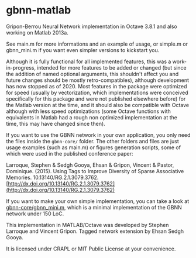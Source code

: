 gbnn-matlab
===========

Gripon-Berrou Neural Network implementation in Octave 3.8.1 and also working on Matlab 2013a.

See main.m for more informations and an example of usage, or simple.m or gbnn_mini.m if you want even simpler versions to kickstart you.

Although it is fully functional for all implemented features, this was a work-in-progress, intended for more features to be added or changed (but since the addition of named optional arguments, this shouldn't affect you and future changes should be mostly retro-compatibles), although development has now stopped as of 2020. Most features in the package were optimized for speed (usually by vectorization, which implementations were conceived specifically for this package and were not published elsewhere before) for the Matlab version at the time, and it should also be compatible with Octave although with less speed optimizations (some Octave functions with equivalents in Matlab had a rough non optimized implementation at the time, this may have changed since then).

If you want to use the GBNN network in your own application, you only need the files inside the `gbnn-core/` folder. The other folders and files are just usage examples (such as main.m) or figures generation scripts, some of which were used in the published conference paper:

Larroque, Stephen & Sedgh Gooya, Ehsan & Gripon, Vincent & Pastor, Dominique. (2015). Using Tags to Improve Diversity of Sparse Associative Memories. 10.13140/RG.2.1.3079.3762. [http://dx.doi.org/10.13140/RG.2.1.3079.3762](http://dx.doi.org/10.13140/RG.2.1.3079.3762)

If you want to make your own simple implementation, you can take a look at [gbnn-core/gbnn_mini.m](https://github.com/lrq3000/gbnn-matlab/blob/master/gbnn-core/gbnn_mini.m), which is a minimal implementation of the GBNN network under 150 LoC.

This implementation in MATLAB/Octave was developed by Stephen Larroque and Vincent Gripon. Tagged network extension by Ehsan Sedgh Gooya.

It is licensed under CRAPL or MIT Public License at your convenience.
